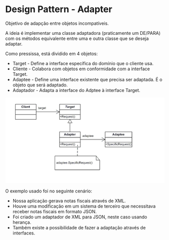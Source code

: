 ﻿# Design Pattern - Adapter

Objetivo de adapção entre objetos incompatíveis.

A ideia é implementar uma classe adaptadora (praticamente um DE/PARA) com os métodos equivalente entre uma e outra classe que se deseja adaptar.

Como pressissa, está dividido em 4 objetos:
- Target - Define a interface específica do domínio que o cliente usa.
- Cliente - Colabora com objetos em conformidade com a interface Target.
- Adaptee - Define uma interface existente que precisa ser adaptada. É o objeto que será adaptado.
- Adaptador - Adapta a interface do Adptee à interface Target.

![Adapter](../../Image/Adapter1.png)

O exemplo usado foi no seguinte cenário:

- Nossa aplicação gerava notas fiscais através de XML.
- Houve uma modificação em um sistema de terceiro que necessitava receber notas fiscais em formato JSON.
- Foi criado um adaptador de XML para JSON, neste caso usando herança.
- Também existe a possibilidade de fazer a adaptação através de interfaces.
 

